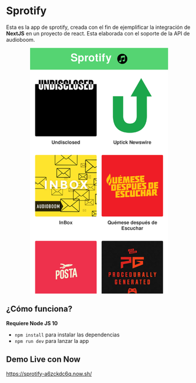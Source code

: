 # Sprotify

Esta es la app de sprotify, creada con el fin de ejemplificar la integración de **NextJS** en un proyecto de react. Esta elaborada con el soporte de la API de audioboom.

<div style='display: flex; justify-content: center;' >
<img src='./.staticReadme/main.png' width='375' height='667'>
</div>



## ¿Cómo funciona?

**Requiere Node JS 10**

 * `npm install` para instalar las dependencias
 * `npm run dev` para lanzar la app
 
## Demo Live con Now

https://sprotify-a6zckdc6q.now.sh/
